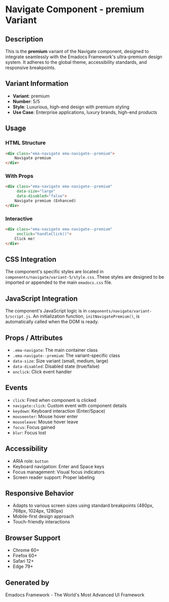 # Navigate Component - premium Variant

## Description
This is the **premium** variant of the Navigate component, designed to integrate seamlessly with the Emadocs Framework's ultra-premium design system. It adheres to the global theme, accessibility standards, and responsive breakpoints.

## Variant Information
- **Variant**: premium
- **Number**: 5/5
- **Style**: Luxurious, high-end design with premium styling
- **Use Case**: Enterprise applications, luxury brands, high-end products

## Usage

### HTML Structure
```html
<div class="ema-navigate ema-navigate--premium">
    Navigate premium
</div>
```

### With Props
```html
<div class="ema-navigate ema-navigate--premium" 
     data-size="large" 
     data-disabled="false">
    Navigate premium (Enhanced)
</div>
```

### Interactive
```html
<div class="ema-navigate ema-navigate--premium" 
     onclick="handleClick()">
    Click me!
</div>
```

## CSS Integration
The component's specific styles are located in `components/navigate/variant-5/style.css`. These styles are designed to be imported or appended to the main `emadocs.css` file.

## JavaScript Integration
The component's JavaScript logic is in `components/navigate/variant-5/script.js`. An initialization function, `initNavigatePremium()`, is automatically called when the DOM is ready.

## Props / Attributes
- `.ema-navigate`: The main container class
- `.ema-navigate--premium`: The variant-specific class
- `data-size`: Size variant (small, medium, large)
- `data-disabled`: Disabled state (true/false)
- `onclick`: Click event handler

## Events
- `click`: Fired when component is clicked
- `navigate:click`: Custom event with component details
- `keydown`: Keyboard interaction (Enter/Space)
- `mouseenter`: Mouse hover enter
- `mouseleave`: Mouse hover leave
- `focus`: Focus gained
- `blur`: Focus lost

## Accessibility
- ARIA role: `button`
- Keyboard navigation: Enter and Space keys
- Focus management: Visual focus indicators
- Screen reader support: Proper labeling

## Responsive Behavior
- Adapts to various screen sizes using standard breakpoints (480px, 768px, 1024px, 1280px)
- Mobile-first design approach
- Touch-friendly interactions

## Browser Support
- Chrome 60+
- Firefox 60+
- Safari 12+
- Edge 79+

## Generated by
Emadocs Framework - The World's Most Advanced UI Framework
